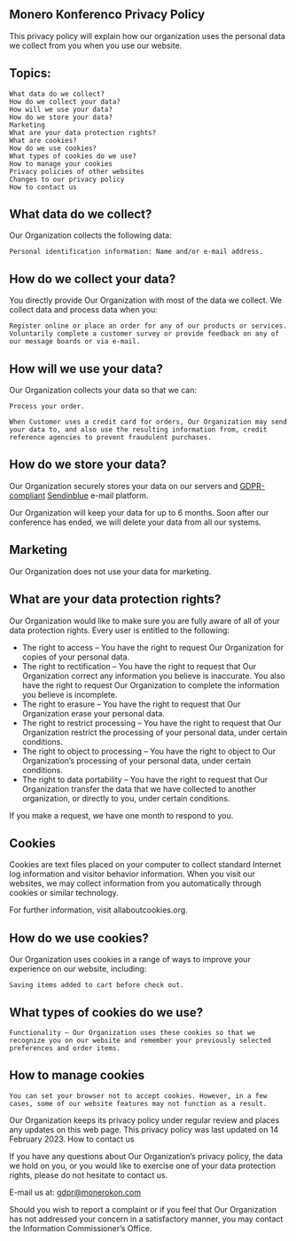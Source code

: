 ## Monero Konferenco Privacy Policy

This privacy policy will explain how our organization uses the personal data we collect from you when you use our website.

## Topics:

    What data do we collect?
    How do we collect your data?
    How will we use your data?
    How do we store your data?
    Marketing
    What are your data protection rights?
    What are cookies?
    How do we use cookies?
    What types of cookies do we use?
    How to manage your cookies
    Privacy policies of other websites
    Changes to our privacy policy
    How to contact us

## What data do we collect?

Our Organization collects the following data:

    Personal identification information: Name and/or e-mail address.

## How do we collect your data?

You directly provide Our Organization with most of the data we collect. We collect data and process data when you:

    Register online or place an order for any of our products or services.
    Voluntarily complete a customer survey or provide feedback on any of our message boards or via e-mail.

## How will we use your data?

Our Organization collects your data so that we can:

    Process your order.
    
    When Customer uses a credit card for orders, Our Organization may send your data to, and also use the resulting information from, credit reference agencies to prevent fraudulent purchases.

## How do we store your data?

Our Organization securely stores your data on our servers and [GDPR-compliant](https://www.sendinblue.com/gdpr/) [Sendinblue](https://www.sendinblue.com) e-mail platform.

Our Organization will keep your data for up to 6 months. Soon after our conference has ended, we will delete your data from all our systems.

## Marketing

Our Organization does not use your data for marketing.

## What are your data protection rights?

Our Organization would like to make sure you are fully aware of all of your data protection rights. Every user is entitled to the following:

- The right to access – You have the right to request Our Organization for copies of your personal data.
- The right to rectification – You have the right to request that Our Organization correct any information you believe is inaccurate. You also have the right to request Our Organization to complete the information you believe is incomplete.
- The right to erasure – You have the right to request that Our Organization erase your personal data.
- The right to restrict processing – You have the right to request that Our Organization restrict the processing of your personal data, under certain conditions.
- The right to object to processing – You have the right to object to Our Organization’s processing of your personal data, under certain conditions.
- The right to data portability – You have the right to request that Our Organization transfer the data that we have collected to another organization, or directly to you, under certain conditions.

If you make a request, we have one month to respond to you.

## Cookies

Cookies are text files placed on your computer to collect standard Internet log information and visitor behavior information. When you visit our websites, we may collect information from you automatically through cookies or similar technology.

For further information, visit allaboutcookies.org.

## How do we use cookies?

Our Organization uses cookies in a range of ways to improve your experience on our website, including:

    Saving items added to cart before check out.

## What types of cookies do we use?

    Functionality – Our Organization uses these cookies so that we recognize you on our website and remember your previously selected preferences and order items.
    
## How to manage cookies

    You can set your browser not to accept cookies. However, in a few cases, some of our website features may not function as a result.

Our Organization keeps its privacy policy under regular review and places any updates on this web page. This privacy policy was last updated on 14 February 2023.
How to contact us

If you have any questions about Our Organization’s privacy policy, the data we hold on you, or you would like to exercise one of your data protection rights, please do not hesitate to contact us.

E-mail us at: gdpr@monerokon.com

Should you wish to report a complaint or if you feel that Our Organization has not addressed your concern in a satisfactory manner, you may contact the Information Commissioner’s Office.
